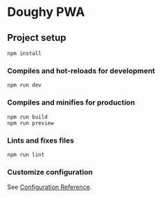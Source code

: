 # Doughy PWA

## Project setup

```
npm install
```

### Compiles and hot-reloads for development

```
npm run dev
```

### Compiles and minifies for production

```
npm run build
npm run preview
```

### Lints and fixes files

```
npm run lint
```

### Customize configuration

See [Configuration Reference](https://vitejs.dev/config/).
